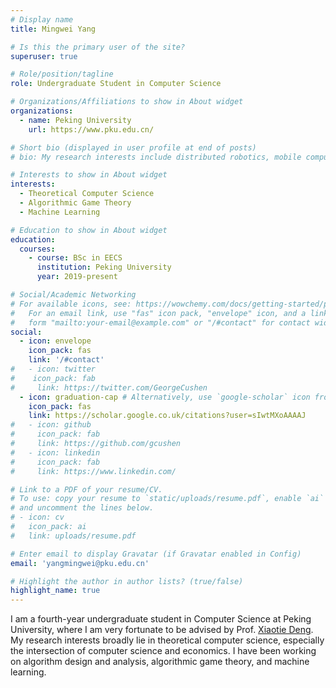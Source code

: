 ```yaml
---
# Display name
title: Mingwei Yang

# Is this the primary user of the site?
superuser: true

# Role/position/tagline
role: Undergraduate Student in Computer Science

# Organizations/Affiliations to show in About widget
organizations:
  - name: Peking University
    url: https://www.pku.edu.cn/

# Short bio (displayed in user profile at end of posts)
# bio: My research interests include distributed robotics, mobile computing and programmable matter.

# Interests to show in About widget
interests:
  - Theoretical Computer Science
  - Algorithmic Game Theory
  - Machine Learning

# Education to show in About widget
education:
  courses:
    - course: BSc in EECS
      institution: Peking University
      year: 2019-present

# Social/Academic Networking
# For available icons, see: https://wowchemy.com/docs/getting-started/page-builder/#icons
#   For an email link, use "fas" icon pack, "envelope" icon, and a link in the
#   form "mailto:your-email@example.com" or "/#contact" for contact widget.
social:
  - icon: envelope
    icon_pack: fas
    link: '/#contact'
#   - icon: twitter
#    icon_pack: fab
#     link: https://twitter.com/GeorgeCushen
  - icon: graduation-cap # Alternatively, use `google-scholar` icon from `ai` icon pack
    icon_pack: fas
    link: https://scholar.google.co.uk/citations?user=sIwtMXoAAAAJ
#   - icon: github
#     icon_pack: fab
#     link: https://github.com/gcushen
#   - icon: linkedin
#     icon_pack: fab
#     link: https://www.linkedin.com/

# Link to a PDF of your resume/CV.
# To use: copy your resume to `static/uploads/resume.pdf`, enable `ai` icons in `params.toml`,
# and uncomment the lines below.
# - icon: cv
#   icon_pack: ai
#   link: uploads/resume.pdf

# Enter email to display Gravatar (if Gravatar enabled in Config)
email: 'yangmingwei@pku.edu.cn'

# Highlight the author in author lists? (true/false)
highlight_name: true
---
```



I am a fourth-year undergraduate student in Computer Science at Peking University, where I am very fortunate to be advised by Prof. [Xiaotie Deng](https://cfcs.pku.edu.cn/english/people/faculty/xiaotiedeng/index.htm). My research interests broadly lie in theoretical computer science, especially the intersection of computer science and economics. I have been working on algorithm design and analysis, algorithmic game theory, and machine learning.
